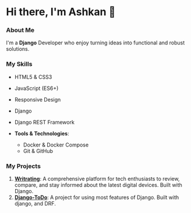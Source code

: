 # Hi there, I'm Ashkan 👋

### About Me

I'm a **Django** Developer who enjoy turning ideas into functional and robust solutions.

### My Skills

  - HTML5 & CSS3
  - JavaScript (ES6+)
  - Responsive Design
  - Django
  - Django REST Framework

- **Tools & Technologies**:
  - Docker & Docker Compose
  - Git & GitHub

### My Projects

1. **[Writrating](https://github.com/Ashkantvn/writrating)**: A comprehensive platform for tech enthusiasts to review, compare, and stay informed about the latest digital devices. Built with Django.
2. **[Django-ToDo](https://github.com/Ashkantvn/DJANGO-TODO)**: A project for using most features of Django. Built with django, and DRF.

